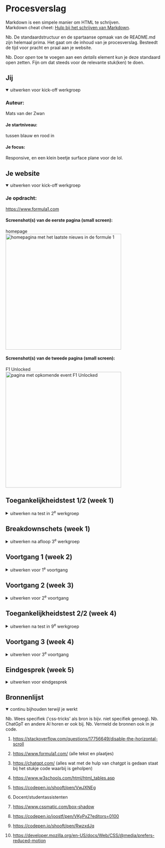 # Procesverslag
Markdown is een simpele manier om HTML te schrijven.  
Markdown cheat cheet: [Hulp bij het schrijven van Markdown](https://github.com/adam-p/markdown-here/wiki/Markdown-Cheatsheet).

Nb. De standaardstructuur en de spartaanse opmaak van de README.md zijn helemaal prima. Het gaat om de inhoud van je procesverslag. Besteedt de tijd voor pracht en praal aan je website.

Nb. Door *open* toe te voegen aan een *details* element kun je deze standaard open zetten. Fijn om dat steeds voor de relevante stuk(ken) te doen.





## Jij

<details open>
  <summary>uitwerken voor kick-off werkgroep</summary>

  ### Auteur:
  Mats van der Zwan

  #### Je startniveau:
  tussen blauw en rood in

  #### Je focus:
  Responsive, en een klein beetje surface plane voor de lol.
 
</details>




## Je website

<details open>
  <summary>uitwerken voor kick-off werkgroep</summary>

  ### Je opdracht:
  https://www.formula1.com

  #### Screenshot(s) van de eerste pagina (small screen): 
  homepage  
  <img src="readme-images/longpagess2.JPG" width="375px" alt="homepagina met het laatste nieuws in de formule 1">

  #### Screenshot(s) van de tweede pagina (small screen):
  F1 Unlocked  
  <img src="readme-images/longpagess1.JPG" width="375px" alt="pagina met opkomende event F1 Unlocked">
 
</details>



## Toegankelijkheidstest 1/2 (week 1)

<details>
  <summary>uitwerken na test in 2<sup>e</sup> werkgroep</summary>

  ### Bevindingen
  Lijst met je bevindingen die in de test naar voren kwamen:
  <img src="readme-images/wcagpagina1.jpeg" width="375px" alt="pagina 1 van de WCAG checklist">
  <img src="readme-images/wcagpagina2.jpeg" width="375px" alt="pagina 2 van de WCAG checklist">
  <img src="readme-images/wcagpagina3.jpeg" width="375px" alt="pagina 3 van de WCAG checklist">
  <img src="readme-images/wcagpagina4.jpeg" width="375px" alt="pagina 4 van de WCAG checklist">
  <img src="readme-images/wcagpagina5.jpeg" width="375px" alt="pagina 5 van de WCAG checklist">

  Wat meteen opviel bij het taalgebruik is dat de taal de technische termen gebruikt uit de formule 1 wat voor mensen die voor het eerst op de site zitten toch best lastig zou kunnen zijn.

  Na het valideren van de HTML zijn er toch een hoop dingen die naar voren kwamen die niet helemaal goed waren.
  <img src="readme-images/htmlvalidatief1.png" width="375px" alt="breakdown van de hele 1e pagina">

  Het is afwisselend met de focusstyles, soms wel goed zichtbaar maar soms ook bijna niet.

  In sommige dynamische content area's is de heading hiërarchie niet meteen duidelijk, en dit kan screen readers beïnvloeden. 
  Hetzelfde geldt ook voor dynamisch geladen content en complexe layouts

  Niet alle foto's hebben een alt tekst of een eventuele lege alt. Ook zijn er geen alternatieve teksten voor grafieken o.i.d.
  Ook foto's met tekst bevatten deze tekst niet in de alt tekst.

  De video's bevatten zelf geen caption, maar sommige delen van de video worden onder de video uitgewerkt, bijvoorbeeld bij een interview. Ook transcript is niet beschikbaar.

  Er is geen ingeboude schakelaar voor darkmode en high contrast mode. Darkmode werkt ook niet met systeem instellingen
  maar high contrast mode wel.

  Niet alle animaties hebben de prefers-reduced-motion media query.

  Ook het contras kan op sommige plekken beter voor zowel tekst als iconen.

  !!!!! De bevindingen hierboven zijn soms ook op de surface plane gericht, ik heb uiteindelijk gekozen voor responsive.

</details>



## Breakdownschets (week 1)

<details>
  <summary>uitwerken na afloop 3<sup>e</sup> werkgroep</summary>

  ### de hele pagina: 
  
  Dit is de breakdown van de eerste pagina die ik na ga maken en verbeteren.
  <img src="readme-images/breakdownschets1epagina.png" width="375px" alt="breakdown van de hele 1e pagina">
  
  Dit is de breakdown van de tweede pagina die ik na ga maken en verbeteren.
  <img src="readme-images/breakdownschets2epagina.png" width="375px" alt="breakdown van de hele 2e pagina">

  Dit is de screenshot van hoe mijn hamburgermenu ongeveer zou moeten worden. Dit zal er waarschijnlijk wel wat meer basic zijn.
  ### dynamisch deel (bijv menu): 
  <img src="readme-images/dynamischdeelss.PNG" width="375px" alt="breakdown van een dynamisch deel">


</details>





## Voortgang 1 (week 2)

<details>
  <summary>uitwerken voor 1<sup>e</sup> voortgang</summary>

  ### Stand van zaken
  Voordat we het eerste voortgangs gesprek hadden, had ik al een HTML opzet gemaakt voor mijn website. Dit heb ik gedaan met de beperkte ervaring die ik uit eerdere vakken heb geleerd. Tijdens het gesprek waren er zoals ik al wel verwacht had wel een aantal dingen die eventueel aangepast zouden moeten worden, maar dat lees je hieronder.


  ### Verslag van meeting

  - Let op wanneer je een linkje gebruikt en wanneer je een button gebruikt.
  - Oefen (als je dit wilt) met een table i.p.v een list! (voor de driver standings)
  - Het grote paarse vlak zou je een aside kunnen maken.
  - Maak de site niet exact na, maar oefen met verschillende onderdelen die je ook zou willen leren.
  - De H1 kan ook een image zijn, maar vergeet dan niet een juiste alt tekst toe te voegen.
  Tijdens de eerste meeting zijn we met elkaar en de docent door elke site heen gegaan en hiervan geconstateerd wat de headings waren, en hoe de site in zijn algemeen is opgedeeld. Na een aantal tips & tricks is het wel gelukt om een goede opzet voor de website te maken.
  - Ik heb ervoor gekozen wat minder content op mijn pagina te stoppen, omdat het anders wel heel veel is, en daar heb ik helaas de tijd niet voor in deze korte periode.

</details>



## Voortgang 2 (week 3)

<details>
  <summary>uitwerken voor 2<sup>e</sup> voortgang</summary>

  ### Stand van zaken
  hier dit ging goed & dit was lastig (neem ook screenshots op van delen van je website en code)

  Mijn eerste pagina is bijna af, het is nog echt de puntjes op de i zetten. Zo heb ik ook de docent en de studentassistenten gevraagd om een beetje hulp. De pagina is responsive en is dus zowel op telefoon als op grotere schermen goed te gebruiken. Ook heb ik nog samen met de docent gezeten en gekeken naar mijn html structuur, en ook die zag er nu goed uit. 

  <img src="readme-images/1epaginabijnaklaar.png" width="375px" alt="screenshot van hoe mijn pagina er uit ziet vlak voor de meeting">


  
  ### Verslag van meeting
  hier na afloop snel de uitkomsten van de meeting vastleggen

  - Ik zat tijdens deze meeting met een studentassistent.

  - ik heb gevraagd of ze mij kon helpen met het responsive maken van mijn website. Zo heeft ze mij geholpen om een grid layout neer te zetten waardoor het al meteen een stuk mooier werd. Ik vond het wel ingewikkeld.

  - Daarna heeft ze gezegd dat ik zelf ook een media query moet gaan maken. Dit maakt het responsive design veel beter en ook wat overzichtelijker. 

</details>



## Toegankelijkheidstest 2/2 (week 4)

<details>
  <summary>uitwerken na test in 9<sup>e</sup> werkgroep</summary>

  ### Bevindingen
  Lijst met je bevindingen die in de test naar voren kwamen (geef ook aan wat er verbeterd is):

  <img src="readme-images/wcagmijnpagina1.jpeg" width="375px" alt="pagina 1 van de WCAG checklist test 2">
  <img src="readme-images/wcagmijnpagina2.jpeg" width="375px" alt="pagina 2 van de WCAG checklist test 2">
  <img src="readme-images/wcagmijnpagina3.jpeg" width="375px" alt="pagina 3 van de WCAG checklist test 2">
  <img src="readme-images/wcagmijnpagina4.jpeg" width="375px" alt="pagina 4 van de WCAG checklist test 2">
  <img src="readme-images/wcagmijnpagina5.jpeg" width="375px" alt="pagina 5 van de WCAG checklist test 2">

  - Het eerste wat opviel was dat de site makkelijke taal moest gebruiken. Nou is het zo dat de F1 website nou eenmaal termen uit de F1 wereld moet gebruiken. Als ik meer tijd had gehad, had ik op mijn site een idee gehad waarbij je op moelijke termen kon klikken voor een korte uitleg over wat dit betekent, speciaal voor mensen die nieuw zijn in de sport.

  - Het tweede wat opviel was dat mijn validatie een stuk beter was dan die van de F1 site. Ik had alleen warnings met dat mijn articles geen headings hebben, maar hier lees je meer over in de voortgang 3, in week 4. Verder had ik helemaal geen meldingen, dus ik ben tevreden.

  - Het tweede punt is dat ik de focusstyles heb aangepakt, omdat deze op de F1 site niet heel erg duidelijk waren. Ik heb deze een stuk duidelijker gemaakt, wat de accesability bevorderd. 

  - Wat ik ook heb gedaan t.o.v. de F1 site, is dat ik horizontal scrolling uit heb weten te zetten. Dit vind ik zelf ook een vervelend iets, dus ik ben blij dat ik het op mijn site heb kunnen verbeteren.

  - Ook heb ik bij veel foto's die decoratief zijn, de alt tekst opengelaten zodat screenreaders deze niet onnodig zullen oplezen.

  - Ook heb ik ervoor gezorgd dat kleuren niet de enige manier is hoe informatie wordt verdeeld en getoond, maar ook door verschillendew grootes te gebruiken doe ik dit.

  - Ik heb ervoor gezorgd dat de prefers reduced motion media query werkt, maar ik heb voor de animaties zelf ook rondgespeeld en heb op mijn site dus ook wat minder normale animaties.

</details>



## Voortgang 3 (week 4)

<details>
  <summary>uitwerken voor 3<sup>e</sup> voortgang</summary>

  ### Stand van zaken
  De eerste pagina is af, ik moet hier alleen nog maar een navigatie toe te voegen. Ik wil in het volgende voortgangsgesprek een aantal vragen stellen over het menu dat ik wil maken. Daarna ga ik hard aan de slag met het maken van mijn tweede pagina. Het is wel zo dat als ik mijn HTML validatie in vscode doe, dat ik een aantal info's te zien krijg. Dit heeft vooral te maken met dat de articles geen heading hebben. Nou is dit niet erg omdat ik van de docent heb gehoord dat dit juist fijn is voor de leesbaarheid in mijn geval.


  ### Verslag van meeting
  hier na afloop snel de uitkomsten van de meeting vastleggen

  - Dankzij de hulp van de docent heb ik nu een voorbeeld gekregen van hoe een responsive navbar eruit ziet, en hoe ik deze zelf kan gaan maken. Deze ga ik de komende dagen integreren in mijn werk.

  - Na de meeting ben ik naar huis gegaan en heb ik nog even nagedacht over accesability toen mij ineens iets tebinnen schoot wat ik ook nog kon doen met mijn site, waar de F1 site niet aan heeft gedacht. Ik heb later nog een media query aangemaakt voor prefers reduced motion. Dit was heel makkelijk toe te passen maar is toch belangrijk voor veel mensen. 

  - Helaas had ik voor deze meeting nog geen tweede pagina die ik kon laten zien dus hier heb ik alleen feedback op gehad van vrienden, en daar kon ik wel wat mee, maar het is natuurlijk niet zoals de feedback van de docent en van de studentassistenten.
</details>





## Eindgesprek (week 5)

<details>
  <summary>uitwerken voor eindgesprek</summary>

  ### Je uitkomst - karakteristiek screenshots:

  Pagina 1, laptop
  <img src="readme-images/screenshot1laptop.png" width="375px" alt="uitomst eindopdracht">
  <img src="readme-images/screenshot2laptop.png" width="375px" alt="uitomst eindopdracht">
  <img src="readme-images/screenshot3laptop.png" width="375px" alt="uitomst eindopdracht">
  <img src="readme-images/screenshot4laptop.png" width="375px" alt="uitomst eindopdracht">

  pagina 1, telefoon
  <img src="readme-images/screenshot1telefoon.png" width="375px" alt="uitomst eindopdracht">
  <img src="readme-images/screenshot2telefoon.png" width="375px" alt="uitomst eindopdracht">
  <img src="readme-images/screenshot3telefoon.png" width="375px" alt="uitomst eindopdracht">
  <img src="readme-images/screenshot4telefoon.png" width="375px" alt="uitomst eindopdracht">
  <img src="readme-images/screenshot5telefoon.png" width="375px" alt="uitomst eindopdracht">


  pagina 2, laptop
  <img src="readme-images/screenshot5laptop.png" width="375px" alt="uitomst eindopdracht">
  <img src="readme-images/screenshot6laptop.png" width="375px" alt="uitomst eindopdracht">
  <img src="readme-images/screenshot7laptop.png" width="375px" alt="uitomst eindopdracht">

  pagina 2, telefoon
  <img src="readme-images/screenshot6telefoon.png" width="375px" alt="uitomst eindopdracht">
  <img src="readme-images/screenshot7telefoon.png" width="375px" alt="uitomst eindopdracht">
  <img src="readme-images/screenshot8telefoon.png" width="375px" alt="uitomst eindopdracht">


  menu, telefoon
  <img src="readme-images/menuvoorbeeld.png" width="375px" alt="uitomst eindopdracht">



  ### Dit ging goed/Heb ik geleerd: 

  Ik ben erg tevreden over wat ik heb geleerd als het aankomt op het gebied van responsive design. Het is nog niet perfect maar dit is ook pas de eerste keer dat ik hier echt wat mee heb gedaan. 
  <img src="readme-images/voorbeeldresponsive.png" width="375px" alt="voorbeeld van mijn code met responsiveness">

  Ook heb ik natuurlijk geleerd hoe je beter kunt designen met accessabilty in het achterhoofd, en waar je allemaal rekening mee moet houden. Ook weet ik dat de WCAG checklist niet alles is, en dat er daarbuiten nog een hoop is wat je website kan optimaliseren. 

  Ik heb tijdens FED ook geleerd hoe je animaties kan maken in css, hoe je media query's gebruikt en ben ik verder gegroeid in mijn algemene begrip voor html, css en javascript.



  ### Dit was lastig/Is niet gelukt:
  Korte omschrijving met plaatjes
  Wat ik nog wel lastig vind is Javascript. Ik heb hiervoor veel gebruik gemaakt van de voorbeeld opdrachten die beschikbaar waren voor ons, en hulp gevraagd. Ik vind het lastig om hier de structuur in te zien, ondanks dat ik deze wel kan begrijpen als het er eenmaal staat. Nou weet ik ook dat we bij dit vak hier niet veel tijd aan hebben besteed en dat het later allemaal wel goed zal komen.
  <img src="readme-images//javascriptvoorbeeld.png" width="375px" alt="screenshot van mijn Javascript code">

  Ook zijn er enkele elementen in mijn html en css die niet perfect zijn, maar met meer tijd en met wat meer oefening zou ik deze beter onder de knie kunnen krijgen en perfectioneren. 

  Ik zou ook graag wat beter willen worden met de inspect element tool op mijn browser om zo makkelijker problemen op te sporen en zo te kunnen fixen. Dit zou mij een hoop tijd besparen.

</details>





## Bronnenlijst

<details open>
  <summary>continu bijhouden terwijl je werkt</summary>

  Nb. Wees specifiek ('css-tricks' als bron is bijv. niet specifiek genoeg). 
  Nb. ChatGpT en andere AI horen er ook bij.
  Nb. Vermeld de bronnen ook in je code.

  1. https://stackoverflow.com/questions/17756649/disable-the-horizontal-scroll
  
  2. https://www.formula1.com/ (alle tekst en plaatjes)

  3. https://chatgpt.com/ (alles wat met de hulp van chatgpt is gedaan staat bij het stukje code waarbij is geholpen)

  4. https://www.w3schools.com/html/html_tables.asp
  
  5. https://codepen.io/shooft/pen/VwJXNEg
  
  6. Docent/studentassistenten

  7. https://www.cssmatic.com/box-shadow

  8. https://codepen.io/joostf/pen/VKyPxZ?editors=0100

  9. https://codepen.io/shooft/pen/RwzxdJq

  10. https://developer.mozilla.org/en-US/docs/Web/CSS/@media/prefers-reduced-motion

</details>